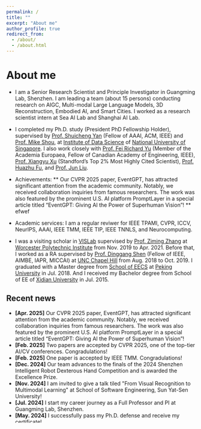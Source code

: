 ```yaml
---
permalink: /
title: ""
excerpt: "About me"
author_profile: true
redirect_from: 
  - /about/
  - /about.html
---
```

# <i class="fa fa-cog fa-spin fa-fw"></i> About me #

* I am a Senior Research Scientist and Principle Investigator in Guangming Lab, Shenzhen. I am leading a team (about 15 persons) conducting research on AIGC, Multi-modal Large Language Models, 3D Reconstruction, Embodied AI, and Smart Cities. I worked as a research scientist intern at Sea AI Lab and Shanghai AI Lab.

<!-- Full-time researchers, visiting students and remote cooperations are very welcome! -->


* I completed my Ph.D. study (President PhD Fellowship Holder), supervised by [Prof. Shuicheng Yan](https://scholar.google.com.hk/citations?user=DNuiPHwAAAAJ&hl=zh-CN) (Fellow of AAAI, ACM, IEEE) and [Prof. Mike Shou](https://sites.google.com/view/showlab), at [Institute of Data Science](https://ids.nus.edu.sg/) of [National University of Singapore](https://nus.edu.sg/). I also work closely with [Prof. Fei Richard Yu](https://scholar.google.ca/citations?user=zuGMGBoAAAAJ&hl=en) (Member of the Academia Europaea, Fellow of Canadian Academy of Engineering, IEEE), [Prof. Xiangyu Xu](https://scholar.google.com/citations?user=Ec5Biz4AAAAJ&hl=zh-CN) (Standford’s Top 2% Most Highly Cited Scientist), [Prof. Huazhu Fu](https://hzfu.github.io),  and [Prof. Jun Liu](https://istd.sutd.edu.sg/people/faculty/liu-jun).

* Achievements:
  ** Our CVPR 2025 paper, EventGPT, has attracted significant attention from the academic community. Notably, we received collaboration inquiries from famous researchers. The work was also featured by the prominent U.S. AI platform PromptLayer in a special article titled “EventGPT: Giving AI the Power of Superhuman Vision”!
  ** efwef

* Academic services: I am a regular reviwer for IEEE TPAMI, CVPR, ICCV, NeurIPS, AAAI, IEEE TMM, IEEE TIP, IEEE TNNLS, and Neurocomputing.

* I was a visiting scholar in [VISLab](https://zhang-vislab.github.io) supervised by [Prof. Ziming Zhang](https://zhang-vislab.github.io/people/) at [Worcester Polytechnic Institute](https://www.wpi.edu) from Nov. 2019 to Apr. 2021. Before that, I worked as a RA supervised by [Prof. Dinggang Shen](https://scholar.google.com/citations?user=v6VYQC8AAAAJ&hl=zh-CN) (Fellow of IEEE, AIMBE, IAPR, MICCAI) at [UNC Chapel Hill](https://www.unc.edu) from Aug. 2018 to Oct. 2019. I graduated with a Master degree from [School of EECS](https://eecs.pku.edu.cn/Home/HOME.htm) at [Peking University](http://english.pku.edu.cn) in Jul. 2018. And I received my Bachelor degree from School of EE of [Xidian University](https://en.xidian.edu.cn/index.htm) in Jul. 2015. 

## <i class="fa fa-fw fa-rss "></i> Recent news ##

<ul style="width: auto; height: 300px; overflow: auto">
  
  <li> <b>[Apr. 2025]</b> Our CVPR 2025 paper, EventGPT, has attracted significant attention from the academic community. Notably, we received collaboration inquiries from famous researchers. The work was also featured by the prominent U.S. AI platform PromptLayer in a special article titled “EventGPT: Giving AI the Power of Superhuman Vision”!
    
  <li> <b>[Feb. 2025]</b> Two papers are accepted by CVPR 2025, one of the top-tier AI/CV conferences. Congradulations!

  <li> <b>[Feb. 2025]</b> One paper is accepted by IEEE TMM. Congradulations!
    
  <li> <b>[Dec. 2024]</b> Our team advances to the finals of the 2024 Shenzhen Intelligent Robot Dexterous Hand Competition and is awarded the Excellence Prize.

  <li> <b>[Nov. 2024]</b> I am invited to give a talk tiled "From Visual Recognition to Multimodal Learning" at School of Software Engineering, Sun Yat-Sen University!
  
  <li> <b>[Jul. 2024]</b> I start my career journey as a Full Professor and PI at Guangming Lab, Shenzhen.</li>

  <li> <b>[May. 2024]</b> I successfully pass my Ph.D. defense and receive my certificate!</li>
  
  <li> <b>[Apr. 2024]</b> My paper "Instant3D: Instant Text-to-3D Generation" is accepted by International Journal of Computer Vision.</li>

  <li> <b>[Feb. 2024]</b> I received many cooperation invitations from famous industrial institutes, like Gaorong Capital and Huawei after we proposed a novel fast text-to-3D generation paradigm in our manuscript "Instant3D: Instant Text-to-3D Generation".</li>
  
  <li> <b>[Jan. 2024]</b> I am very pleased to give an invited talk, hosted by Prof. Hehe Fan, about 3D AIGC at School of Computer Science, Zhejiang University, Hangzhou.</li>

  <li> <b>[Nov. 2023]</b> My paper "EDR-FER: Discriminative and Robust Representation Learning for Facial Expression Recognition" is accepted by IEEE Transactions on Multimedia.</li>
  
  <li> <b>[Oct. 2023]</b> My paper "Exploiting Multi-view Part-wise Correlation via an Efficient Transformer for Vehicle Re-Identification" published on IEEE Transactions on Multimedia has been selected as <b>ESI Highly Cited Papers</b> for several times.</li>
  
  <li> <b>[Apr. 2023]</b> Our paper "FakePoI: A Large-scale Fake Person of Interest Video Detection Benchmark and a Strong Baseline" is accepted by IEEE Transactions on CSVT.</li>
  
  <li> <b>[Jun. 2022]</b> I am very pleased to give an invited online talk about Facial Expression Recognition at School of Science, Harbin Institute of Technology, Shenzhen.</li>
  
  <li> <b>[Dec. 2021]</b> My paper "Exploiting Multi-view Part-wise Correlation via an Efficient Transformer for Vehicle Re-Identification" is accepted by IEEE Transactions on Multimedia.</li>
  
  <li> <b>[Jul. 2021]</b> My paper "Self-supervised Geometric Features Discovery with Interpretable Attention for Vehicle Re-Identification and Beyond" is accepted by ICCV 2021 as a poster paper!</li>
  
  <li> <b>[Apr. 2021]</b> I complete my RA work at WPI!</li>
 
  <li> <b>[Mar. 2021]</b> I am awarded a four-year's PhD fellowship from National University of Singapore!</li>
 
  <li> <b>[Oct. 2020]</b> Two papers are accepted by ICPR 2020!</li>
  
  <li> <b>[Aug. 2020]</b> The video demo of my MTMC results on <a href="https://www.aicitychallenge.org">AI City Challenge 2020</a> is <a href="https://youtu.be/ZR69HMsASqc">here</a>!</li>
  
  <li> <b>[Jul. 2020]</b> Our paper on "3D LiDAR Odometry Estimation" has been accepted for presentation at the ACM Multimedia 2020 conference!</li>
  
  <li> <b>[Jun. 2020]</b> My results on <a href="https://www.aicitychallenge.org">AI City Challenge 2020</a> Track3: City-Scale Multi-Camera Vehicle Tracking rank 1st on the official leaderboard, which surpass the second ones by very large margins! Please check <a href="https://ming1993li.github.io/images/AiCityChallenge2020_Track3.jpg">the screenshot of the ranking results</a>!</li>
  
  <li> <b>[Nov. 2019]</b> I start my research work on person/vehicle re-identification at Worcester Polytechnic Institute in MA, US.</li>
  
  <li> <b>[Aug. 2018]</b> I start my RA work on medical image processing at UNC-Chapel Hill in NC, US.</li>
    
  <li> <b>[Jul. 2018]</b> I complete my Master study in Peking University successfully!</li>
</ul>
